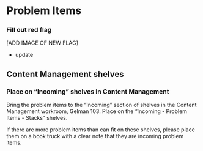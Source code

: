 # Problem Items

### Fill out red flag

\[ADD IMAGE OF NEW FLAG]

* update

## Content Management shelves

### Place on “Incoming” shelves in Content Management

Bring the problem items to the “Incoming” section of shelves in the Content Management workroom, Gelman 103. Place on the “Incoming - Problem Items - Stacks” shelves.

If there are more problem items than can fit on these shelves, please place them on a book truck with a clear note that they are incoming problem items.

